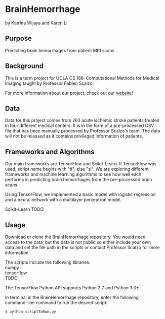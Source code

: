 # BrainHemorrhage
by Katrina Wijaya and Karen Li

## Purpose
Predicting brain hemorrhages from patient MRI scans

## Background
This is a term project for UCLA CS 188: Computational Methods for Medical Imaging taught by Professor Fabien Scalzo.

For more information about our project, check out our [website](https://predictingbrainhemorrhages.wordpress.com/)!

## Data
Data for this project comes from 263 acute ischemic stroke patients treated in four different medical centers. It is in the form of a pre-processed CSV file that has been manually processed by Professor Scalzo's team. The data will not be released as it contains privileged information of patients.

## Frameworks and Algorithms
Our main frameworks are TensorFlow and Scikit-Learn. If TensorFlow was used, script name begins with "tf", else "sl". We are exploring different frameworks and machine learning algorithms to see how well each performs in predicting brain hemorrhages from the pre-processed brain scans.

Using TensorFlow, we implemented a basic model with logistic regression and a neural network with a multilayer perceptron model.

Scikit-Learn TODO.

## Usage
Download or clone the BrainHemorrhage repository. You would need access to the data, but the data is not public so either include your own data and set the file path in the scripts or contact Professor Scalzo for more information.

The scripts include the following libraries:  
numpy  
tensorflow  
TODO  

The TensorFlow Python API supports Python 2.7 and Python 3.3+.

In terminal in the BrainHemorrhage repository, enter the following command-line command to run the desired script:

```
$ python scriptToRun.py
```
